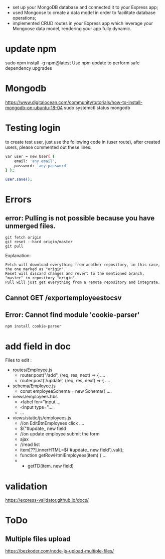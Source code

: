 
- set up your MongoDB database and connected it to your Express app;
- used Mongoose to create a data model in order to facilitate database operations;
- implemented CRUD routes in your Express app which leverage your Mongoose data model, rendering your app fully dynamic.

# update npm
sudo npm install -g npm@latest
Use npm update to perform safe dependency upgrades


# Mongodb
https://www.digitalocean.com/community/tutorials/how-to-install-mongodb-on-ubuntu-18-04
sudo systemctl status mongodb

# Testing login
to create test user, just use the following code in (user route), after created users, please commented out these lines:


```bash
var user = new User( {
    email: 'any.email',
    password: 'any.password'
} );

user.save();
```

# Errors
## error: Pulling is not possible because you have unmerged files.

    git fetch origin
    git reset --hard origin/master
    git pull

Explanation:

    Fetch will download everything from another repository, in this case, the one marked as "origin".
    Reset will discard changes and revert to the mentioned branch, "master" in repository "origin".
    Pull will just get everything from a remote repository and integrate.

## Cannot GET /exportemployeestocsv


## Error: Cannot find module 'cookie-parser'
    npm install cookie-parser

# add field in doc
Files to edit :
- routes/Employee.js
    - router.post("/add", (req, res, next) => { ....
    - router.post('/update', (req, res, next) => { ....
- schema/Employee.js
    - const employeeSchema = new Schema({ ....
- views/employees.hbs
    - <label for="input....
    - <input type="....
    - <!-- Modal - Update Employee details --> ...
- views/static/js/employees.js
    - //on EditBtnEmployees click ....
    - $("#update_ new field
    - //on update employee submit the form 
    - ajax
    - //read list 
    - item[??].innerHTML=$('#update_ new field').val();
    - function getRowHtmlEmployees(item) { ...
    - + getTD(item. new field)



# validation
https://express-validator.github.io/docs/

# ToDo
## Multiple files upload
https://bezkoder.com/node-js-upload-multiple-files/

